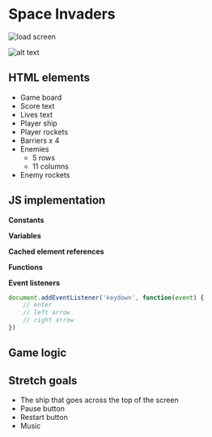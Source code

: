 # Space Invaders

![load screen](https://i.imgur.com/mC8wVG9.png)

![alt text](https://i.imgur.com/t8AKogM.png)

## HTML elements

- Game board
- Score text
- Lives text
- Player ship
- Player rockets
- Barriers x 4
- Enemies
    - 5 rows
    - 11 columns
- Enemy rockets  

## JS implementation

**Constants**

**Variables**

**Cached element references**

**Functions**

**Event listeners**

```javascript
document.addEventListener('keydown', function(event) {
    // enter
    // left arrow
    // right arrow
})    
```    
 


## Game logic



## Stretch goals

- The ship that goes across the top of the screen
- Pause button
- Restart button
- Music


